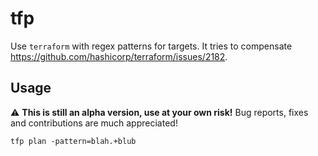 # tfp

Use `terraform` with regex patterns for targets. 
It tries to compensate https://github.com/hashicorp/terraform/issues/2182.

## Usage

:warning: **This is still an alpha version, use at your own risk!** 
Bug reports, fixes and contributions are much appreciated!

```
tfp plan -pattern=blah.+blub
```
